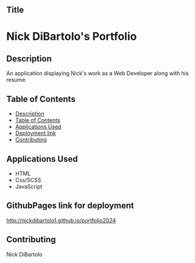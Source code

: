 ## Title
# Nick DiBartolo's Portfolio

## Description
An application displaying Nick's work as a Web Developer along with his resume.

## Table of Contents
  - [Description](#description)
  - [Table of Contents](#table-of-contents)
  - [Applications Used](#applications-used)
  - [Deployment link](#GithubPages-link-for-deployment)
  - [Contributing](#contributing)
## Applications Used
  - HTML
  - Css/SCSS
  - JavaScript
## GithubPages link for deployment
http://nickdibartolo1.github.io/portfolio2024

## Contributing
Nick DiBartolo
